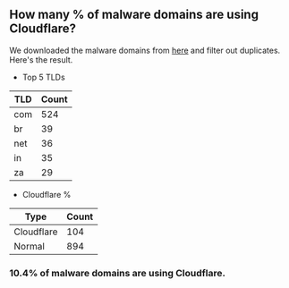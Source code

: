 ## How many % of malware domains are using Cloudflare?


We downloaded the malware domains from [here](https://urlhaus.abuse.ch) and filter out duplicates.
Here's the result.


[//]: # (start replacement)


- Top 5 TLDs

| TLD | Count |
| --- | --- |
| com | 524 |
| br | 39 |
| net | 36 |
| in | 35 |
| za | 29 |


- Cloudflare %

| Type | Count |
| --- | --- |
| Cloudflare | 104 |
| Normal | 894 |


### 10.4% of malware domains are using Cloudflare.